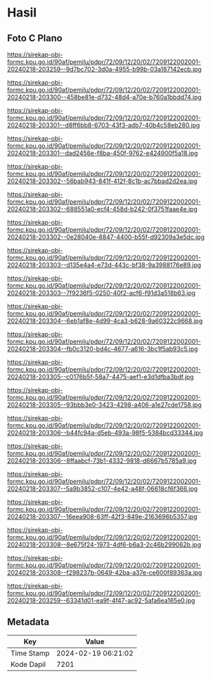 # Hasil

## Foto C Plano

https://sirekap-obj-formc.kpu.go.id/90af/pemilu/pdpr/72/09/12/20/02/7209122002001-20240218-203259--9d7bc702-3d0a-4955-b99b-03a187142ecb.jpg

https://sirekap-obj-formc.kpu.go.id/90af/pemilu/pdpr/72/09/12/20/02/7209122002001-20240218-203300--458be81e-d732-48d4-a70e-b760a1bbdd74.jpg

https://sirekap-obj-formc.kpu.go.id/90af/pemilu/pdpr/72/09/12/20/02/7209122002001-20240218-203301--d8ff6bb8-6703-43f3-adb7-40b4c58eb280.jpg

https://sirekap-obj-formc.kpu.go.id/90af/pemilu/pdpr/72/09/12/20/02/7209122002001-20240218-203301--dad2456e-f8ba-450f-9762-e424900f5a18.jpg

https://sirekap-obj-formc.kpu.go.id/90af/pemilu/pdpr/72/09/12/20/02/7209122002001-20240218-203302--56bab943-841f-412f-8c1b-ac7bbad2d2ea.jpg

https://sirekap-obj-formc.kpu.go.id/90af/pemilu/pdpr/72/09/12/20/02/7209122002001-20240218-203302--688551a0-ecf4-458d-b242-0f3751faae4e.jpg

https://sirekap-obj-formc.kpu.go.id/90af/pemilu/pdpr/72/09/12/20/02/7209122002001-20240218-203302--0e28040e-8847-4400-b55f-d92309a3e5dc.jpg

https://sirekap-obj-formc.kpu.go.id/90af/pemilu/pdpr/72/09/12/20/02/7209122002001-20240218-203303--d135e4a4-e73d-443c-bf38-9a3988176e89.jpg

https://sirekap-obj-formc.kpu.go.id/90af/pemilu/pdpr/72/09/12/20/02/7209122002001-20240218-203303--7f9236f5-0250-40f2-acf6-f91d3a518b63.jpg

https://sirekap-obj-formc.kpu.go.id/90af/pemilu/pdpr/72/09/12/20/02/7209122002001-20240218-203304--6eb1af8e-4d99-4ca3-b628-9a60322c9668.jpg

https://sirekap-obj-formc.kpu.go.id/90af/pemilu/pdpr/72/09/12/20/02/7209122002001-20240218-203304--fb0c3120-bd4c-4677-a616-3bc1f5ab93c5.jpg

https://sirekap-obj-formc.kpu.go.id/90af/pemilu/pdpr/72/09/12/20/02/7209122002001-20240218-203305--c0176b5f-58a7-4475-aef1-e3d1dfba3bdf.jpg

https://sirekap-obj-formc.kpu.go.id/90af/pemilu/pdpr/72/09/12/20/02/7209122002001-20240218-203305--93bbb3e0-3423-4298-a406-a1e27cde1758.jpg

https://sirekap-obj-formc.kpu.go.id/90af/pemilu/pdpr/72/09/12/20/02/7209122002001-20240218-203306--b44fc94a-d5eb-493a-98f5-5384bcd33344.jpg

https://sirekap-obj-formc.kpu.go.id/90af/pemilu/pdpr/72/09/12/20/02/7209122002001-20240218-203306--8ffaabcf-73b1-4332-9818-d6667b5785a9.jpg

https://sirekap-obj-formc.kpu.go.id/90af/pemilu/pdpr/72/09/12/20/02/7209122002001-20240218-203307--5a9b3852-c107-4e42-a48f-06618cf6f366.jpg

https://sirekap-obj-formc.kpu.go.id/90af/pemilu/pdpr/72/09/12/20/02/7209122002001-20240218-203307--16eea908-63ff-42f3-849e-2163696b5357.jpg

https://sirekap-obj-formc.kpu.go.id/90af/pemilu/pdpr/72/09/12/20/02/7209122002001-20240218-203308--8e675f24-1973-4df6-b6a3-2c46b299062b.jpg

https://sirekap-obj-formc.kpu.go.id/90af/pemilu/pdpr/72/09/12/20/02/7209122002001-20240218-203308--f298237b-0649-42ba-a37e-ce600f89363a.jpg

https://sirekap-obj-formc.kpu.go.id/90af/pemilu/pdpr/72/09/12/20/02/7209122002001-20240218-203259--63341d01-ea9f-4f47-ac92-5afa6ea165e0.jpg


## Metadata

| Key        | Value               |
| ---------- | ------------------- |
| Time Stamp | 2024-02-19 06:21:02 |
| Kode Dapil | 7201                |



